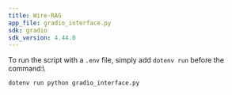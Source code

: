 ```yaml
---
title: Wire-RAG
app_file: gradio_interface.py
sdk: gradio
sdk_version: 4.44.0
---
```

To run the script with a `.env` file, simply add `dotenv run` before the command:\
```
dotenv run python gradio_interface.py
```